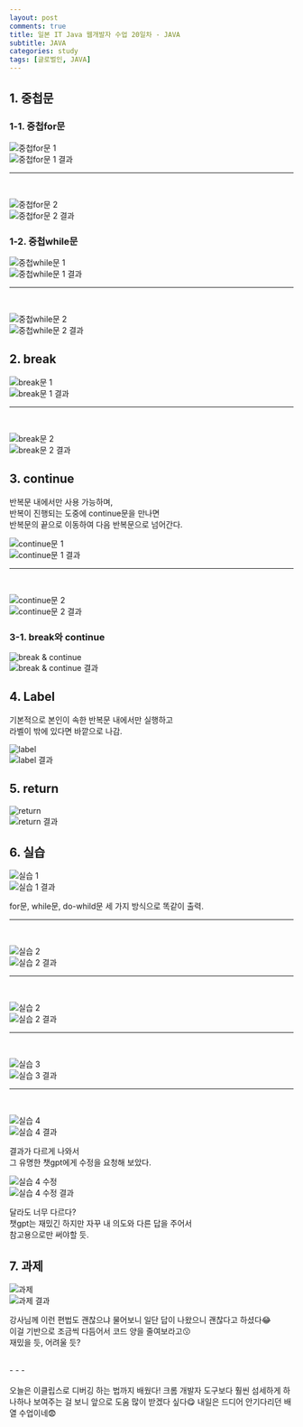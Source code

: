 ```yaml
---
layout: post
comments: true
title: 일본 IT Java 웹개발자 수업 20일차 - JAVA
subtitle: JAVA
categories: study
tags: [글로벌인, JAVA]
---
```


## 1\. 중첩문

### 1-1\. 중첩for문
  
![중첩for문 1](https://jsh0924.github.io/assets/images/posts/240403_1.png)<br>
![중첩for문 1 결과](https://jsh0924.github.io/assets/images/posts/240403_2.png)<br>
  
- - -
<br>
  
![중첩for문 2](https://jsh0924.github.io/assets/images/posts/240403_3.png)<br>
![중첩for문 2 결과](https://jsh0924.github.io/assets/images/posts/240403_4.png)<br>
  
### 1-2\. 중첩while문
  
![중첩while문 1](https://jsh0924.github.io/assets/images/posts/240403_5.png)<br>
![중첩while문 1 결과](https://jsh0924.github.io/assets/images/posts/240403_6.png)<br>
  
- - -
<br>
  
![중첩while문 2](https://jsh0924.github.io/assets/images/posts/240403_7.png)<br>
![중첩while문 2 결과](https://jsh0924.github.io/assets/images/posts/240403_8.png)<br>
  
## 2\. break
  
![break문 1](https://jsh0924.github.io/assets/images/posts/240403_9.png)<br>
![break문 1 결과](https://jsh0924.github.io/assets/images/posts/240403_10.png)<br>
  
- - -
<br>
  
![break문 2](https://jsh0924.github.io/assets/images/posts/240403_11.png)<br>
![break문 2 결과](https://jsh0924.github.io/assets/images/posts/240403_12.png)<br>

## 3\. continue

반복문 내에서만 사용 가능하며,  
반복이 진행되는 도중에 continue문을 만나면  
반복문의 끝으로 이동하여 다음 반복문으로 넘어간다.  
  
![continue문 1](https://jsh0924.github.io/assets/images/posts/240403_13.png)<br>
![continue문 1 결과](https://jsh0924.github.io/assets/images/posts/240403_14.png)<br>
  
- - -
<br>
  
![continue문 2](https://jsh0924.github.io/assets/images/posts/240403_15.png)<br>
![continue문 2 결과](https://jsh0924.github.io/assets/images/posts/240403_16.png)<br>

### 3-1\. break와 continue
  
![break & continue](https://jsh0924.github.io/assets/images/posts/240403_17.png)<br>
![break & continue 결과](https://jsh0924.github.io/assets/images/posts/240403_18.png)<br>
  
## 4\. Label

기본적으로 본인이 속한 반복문 내에서만 실행하고  
라벨이 밖에 있다면 바깥으로 나감.  
  
![label](https://jsh0924.github.io/assets/images/posts/240403_19.png)<br>
![label 결과](https://jsh0924.github.io/assets/images/posts/240403_20.png)<br>

## 5\. return
  
![return](https://jsh0924.github.io/assets/images/posts/240403_21.png)<br>
![return 결과](https://jsh0924.github.io/assets/images/posts/240403_22.png)<br>
  
## 6\. 실습
  
![실습 1](https://jsh0924.github.io/assets/images/posts/240403_23.png)<br>
![실습 1 결과](https://jsh0924.github.io/assets/images/posts/240403_24.png)<br>
  
for문, while문, do-whild문 세 가지 방식으로 똑같이 출력.  
  
- - -
<br>
  
![실습 2](https://jsh0924.github.io/assets/images/posts/240403_25.png)<br>
![실습 2 결과](https://jsh0924.github.io/assets/images/posts/240403_26.png)<br>
  
- - -
<br>
  
![실습 2](https://jsh0924.github.io/assets/images/posts/240403_25.png)<br>
![실습 2 결과](https://jsh0924.github.io/assets/images/posts/240403_26.png)<br>
  
- - -
<br>
  
![실습 3](https://jsh0924.github.io/assets/images/posts/240403_27.png)<br>
![실습 3 결과](https://jsh0924.github.io/assets/images/posts/240403_28.png)<br>
  
- - -
<br>
  
![실습 4](https://jsh0924.github.io/assets/images/posts/240403_29.png)<br>
![실습 4 결과](https://jsh0924.github.io/assets/images/posts/240403_30.png)<br>
  
결과가 다르게 나와서  
그 유명한 챗gpt에게 수정을 요청해 보았다.  
  
![실습 4 수정](https://jsh0924.github.io/assets/images/posts/240403_31.png)<br>
![실습 4 수정 결과](https://jsh0924.github.io/assets/images/posts/240403_32.png)<br>
  
달라도 너무 다르다?  
챗gpt는 재밌긴 하지만 자꾸 내 의도와 다른 답을 주어서  
참고용으로만 써야할 듯.  
  
## 7\. 과제

![과제](https://jsh0924.github.io/assets/images/posts/240403_33.png)<br>
![과제 결과](https://jsh0924.github.io/assets/images/posts/240403_34.png)<br>
  
강사님께 이런 편법도 괜찮으냐 물어보니 일단 답이 나왔으니 괜찮다고 하셨다😂  
이걸 기반으로 조금씩 다듬어서 코드 양을 줄여보라고😗  
재밌을 듯, 어려울 듯?

<br>
- - -
<br>
<br>
오늘은 이클립스로 디버깅 하는 법까지 배웠다!  
크롬 개발자 도구보다 훨씬 섬세하게 하나하나 보여주는 걸 보니 앞으로 도움 많이 받겠다 싶다😋  
내일은 드디어 안기다리던 배열 수업이네😨  